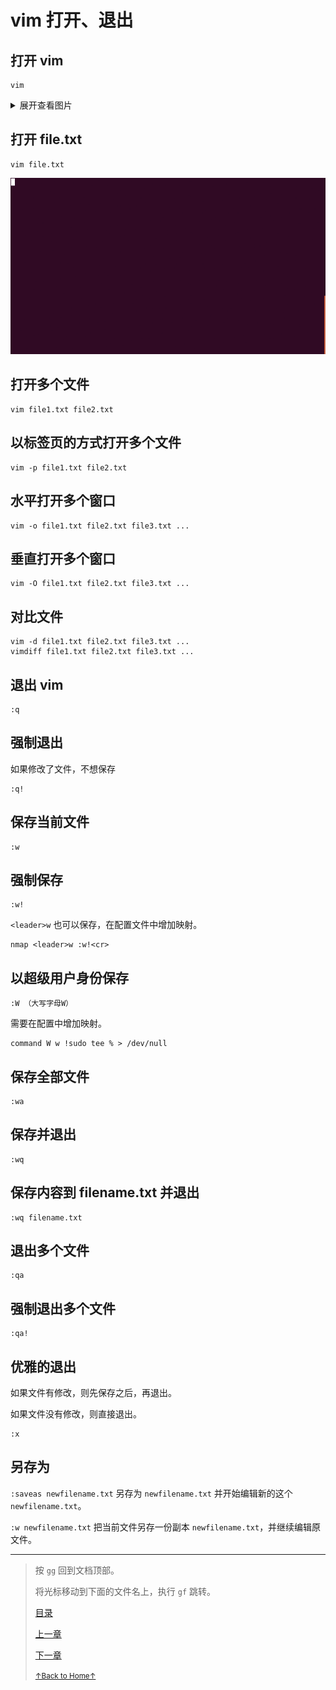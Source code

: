 # vim 打开、退出

## 打开 vim

```
vim
```

<details>
<summary>展开查看图片</summary>
<pre><code>
![vim_1.1_open_01.gif](../../images/vim_1.1_open_01.gif)
</code></pre>
</details>

## 打开 file.txt

```
vim file.txt
```

![vim_1.1_open_02.gif](../../images/vim_1.1_open_02.gif)

## 打开多个文件

```
vim file1.txt file2.txt
```

## 以标签页的方式打开多个文件

```
vim -p file1.txt file2.txt
```

## 水平打开多个窗口

```
vim -o file1.txt file2.txt file3.txt ...
```

## 垂直打开多个窗口

```
vim -O file1.txt file2.txt file3.txt ...
```

## 对比文件

```
vim -d file1.txt file2.txt file3.txt ...
vimdiff file1.txt file2.txt file3.txt ...
```

## 退出 vim

```
:q
```

## 强制退出

如果修改了文件，不想保存

```
:q!
```

## 保存当前文件

```
:w
```

## 强制保存

```
:w!
```

`<leader>w` 也可以保存，在配置文件中增加映射。

```
nmap <leader>w :w!<cr>
```

## 以超级用户身份保存

```
:W （大写字母W）
```

需要在配置中增加映射。

```
command W w !sudo tee % > /dev/null
```

## 保存全部文件

```
:wa
```

## 保存并退出

```
:wq
```

## 保存内容到 filename.txt 并退出

```
:wq filename.txt
```

## 退出多个文件

```
:qa
```

## 强制退出多个文件

```
:qa!
```

## 优雅的退出

如果文件有修改，则先保存之后，再退出。

如果文件没有修改，则直接退出。

```
:x
```

## 另存为

`:saveas newfilename.txt` 另存为 `newfilename.txt` 并开始编辑新的这个 `newfilename.txt`。

`:w newfilename.txt` 把当前文件另存一份副本 `newfilename.txt`，并继续编辑原文件。

* * *

> 按 `gg` 回到文档顶部。
>
> 将光标移动到下面的文件名上，执行 `gf` 跳转。
>
> [目录](README.md)
>
> [上一章](README_02_how_to_use_this_document.mdmd)
>
> [下一章](README_vim_1.2_move_cursor.md)
>
> <a href='https://github.com/MDGSF/MyVim'><small>↑Back to Home↑</small></a>


